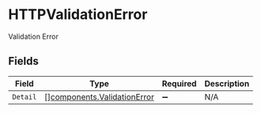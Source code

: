 # HTTPValidationError

Validation Error


## Fields

| Field                                                                      | Type                                                                       | Required                                                                   | Description                                                                |
| -------------------------------------------------------------------------- | -------------------------------------------------------------------------- | -------------------------------------------------------------------------- | -------------------------------------------------------------------------- |
| `Detail`                                                                   | [][components.ValidationError](../../models/components/validationerror.md) | :heavy_minus_sign:                                                         | N/A                                                                        |